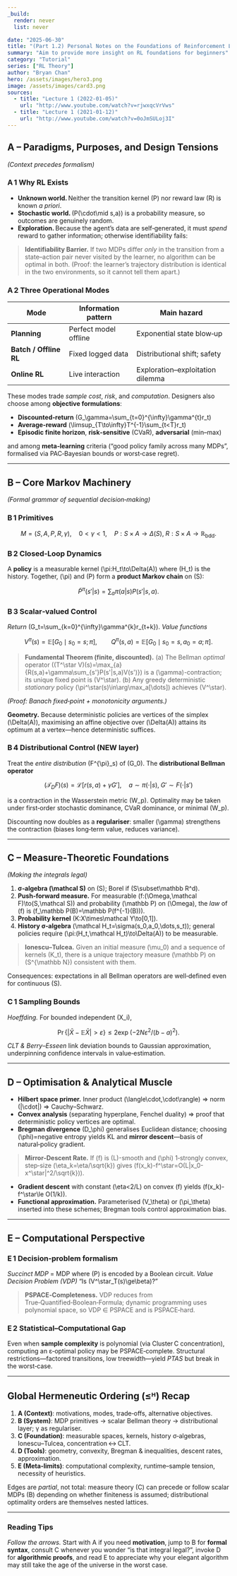 ```yaml
---
_build:
  render: never
  list: never

date: "2025-06-30"
title: "(Part 1.2) Personal Notes on the Foundations of Reinforcement Learning"
summary: "Aim to provide more insight on RL foundations for beginners"
category: "Tutorial"
series: ["RL Theory"]
author: "Bryan Chan"
hero: /assets/images/hero3.png
image: /assets/images/card3.png
sources:
  - title: "Lecture 1 (2022-01-05)"
    url: "http://www.youtube.com/watch?v=rjwxqcVrVws"
  - title: "Lecture 1 (2021-01-12)"
    url: "http://www.youtube.com/watch?v=0oJmSULoj3I"
---
```



## A – Paradigms, Purposes, and Design Tensions

*(Context precedes formalism)*

### A 1 Why RL Exists

* **Unknown world.** Neither the transition kernel \(P\) nor reward law \(R\) is known *a priori*.
* **Stochastic world.** \(P(\cdot\mid s,a)\) is a probability measure, so outcomes are genuinely random.
* **Exploration.** Because the agent’s data are self‑generated, it must *spend* reward to gather information; otherwise identifiability fails:

> **Identifiability Barrier.**
> If two MDPs differ *only* in the transition from a state–action pair never visited by the learner, no algorithm can be optimal in both. (Proof: the learner’s trajectory distribution is identical in the two environments, so it cannot tell them apart.)

### A 2 Three Operational Modes

| Mode                   | Information pattern   | Main hazard                      |
| ---------------------- | --------------------- | -------------------------------- |
| **Planning**           | Perfect model offline | Exponential state blow‑up        |
| **Batch / Offline RL** | Fixed logged data     | Distributional shift; safety     |
| **Online RL**          | Live interaction      | Exploration–exploitation dilemma |

These modes trade *sample cost*, *risk*, and *computation*.
Designers also choose among **objective formulations**:

* **Discounted‑return** \(G_\gamma=\sum_{t=0}^{\infty}\gamma^{t}r_t\)
* **Average‑reward** \(\limsup_{T\to\infty}T^{-1}\sum_{t<T}r_t\)
* **Episodic finite horizon**, **risk‑sensitive** (CVaR), **adversarial** (min–max)

and among **meta‑learning** criteria (“good policy family across many MDPs”, formalised via PAC‑Bayesian bounds or worst‑case regret).

---

## B – Core Markov Machinery

*(Formal grammar of sequential decision‑making)*

### B 1 Primitives

$$
M=(S,A,P,R,\gamma),\quad
0<\gamma<1,\quad
P:S\times A\to\Delta(S),\;
R:S\times A\to\mathbb R_{\text{bdd}}.
$$

### B 2 Closed‑Loop Dynamics

A **policy** is a measurable kernel \(\pi:H_t\to\Delta(A)\) where \(H_t\) is the history.
Together, \(\pi\) and \(P\) form a **product Markov chain** on \(S\):

$$
\tilde P^{\pi}(s'|s)=\sum_{a}\pi(a|s)P(s'|s,a).
$$

### B 3 Scalar‑valued Control

*Return* \(G_t=\sum_{k=0}^{\infty}\gamma^{k}r_{t+k}\).
*Value functions*

$$
V^{\pi}(s)=\mathbb E[G_0\mid s_0=s;\pi],\qquad
Q^{\pi}(s,a)=\mathbb E[G_0\mid s_0=s,a_0=a;\pi].
$$

> **Fundamental Theorem (finite, discounted).**
> (a) The Bellman *optimal* operator
> \((T^\star V)(s)=\max_{a}\{R(s,a)+\gamma\sum_{s'}P(s'|s,a)V(s')\}\)
> is a \(\gamma\)-contraction; its unique fixed point is \(V^\star\).
> (b) Any greedy deterministic *stationary* policy \(\pi^\star(s)\in\arg\max_a[\dots]\) achieves \(V^\star\).

*(Proof: Banach fixed‑point + monotonicity arguments.)*

**Geometry.** Because deterministic policies are vertices of the simplex \(\Delta(A)\), maximising an affine objective over \(\Delta(A)\) attains its optimum at a vertex—hence deterministic suffices.

### B 4 Distributional Control (NEW layer)

Treat the *entire distribution* \(F^{\pi}_s\) of \(G_0\).
The **distributional Bellman operator**

$$
(\mathcal T_D F)(s)=\mathcal L\bigl[r(s,a)+\gamma G'\bigr],\quad
a\sim\pi(\cdot|s),\;G'\sim F(\cdot|s') 
$$

is a contraction in the Wasserstein metric \(W_p\).
Optimality may be taken under first‑order stochastic dominance, CVaR dominance, or minimal \(W_p\).

Discounting now doubles as a **regulariser**: smaller \(\gamma\) strengthens the contraction (biases long‑term value, reduces variance).

---

## C – Measure‑Theoretic Foundations

*(Making the integrals legal)*

1. **σ‑algebra \(\mathcal S\)** on \(S\); Borel if \(S\subset\mathbb R^d\).
2. **Push‑forward measure.** For measurable \(f:(\Omega,\mathcal F)\to(S,\mathcal S)\) and probability \(\mathbb P\) on \(\Omega\), the *law* of \(f\) is \(f_\mathbb P(B)=\mathbb P(f^{-1}(B))\).
3. **Probability kernel** \(K:X\times\mathcal Y\to[0,1]\).
4. **History σ‑algebra** \(\mathcal H_t=\sigma(s_0,a_0,\dots,s_t)\); general policies require \(\pi:(H_t,\mathcal H_t)\to\Delta(A)\) to be measurable.

> **Ionescu–Tulcea.**
> Given an initial measure \(\mu_0\) and a sequence of kernels \(K_t\), there is a unique trajectory measure \(\mathbb P\) on \(S^{\mathbb N}\) consistent with them.

Consequences: expectations in all Bellman operators are well‑defined even for continuous \(S\).

### C 1 Sampling Bounds

*Hoeffding.* For bounded independent \(X_i\),

$$
\Pr\{|\bar X-\mathbb E\bar X|>\varepsilon\}\le2\exp\!(-2N\varepsilon^2/(b-a)^2).
$$

*CLT & Berry–Esseen* link deviation bounds to Gaussian approximation, underpinning confidence intervals in value‑estimation.

---

## D – Optimisation & Analytical Muscle

* **Hilbert space primer.** Inner product \(\langle\cdot,\cdot\rangle\) ⇒ norm \(\|\cdot\|\) ⇒ Cauchy–Schwarz.
* **Convex analysis** (separating hyperplane, Fenchel duality) ⇒ proof that deterministic policy vertices are optimal.
* **Bregman divergence** \(D_\phi\) generalises Euclidean distance; choosing \(\phi\)=negative entropy yields KL and **mirror descent**—basis of natural‑policy gradient.

> **Mirror‑Descent Rate.**
> If \(f\) is \(L\)-smooth and \(\phi\) 1‑strongly convex, step‑size \(\eta_k=\eta/\sqrt{k}\) gives
> \(f(x_k)-f^\star=O(L\|x_0-x^\star\|^2/\sqrt{k})\).

* **Gradient descent** with constant \(\eta<2/L\) on convex \(f\) yields \(f(x_k)-f^\star\le O(1/k)\).
* **Functional approximation.** Parameterised \(V_\theta\) or \(\pi_\theta\) inserted into these schemes; Bregman tools control approximation bias.

---

## E – Computational Perspective

### E 1 Decision‑problem formalism

*Succinct MDP* = MDP where \(P\) is encoded by a Boolean circuit.
*Value Decision Problem (VDP)* “Is \(V^\star_T(s)\ge\beta\)?”

> **PSPACE‑Completeness.**
> VDP reduces from True‑Quantified‑Boolean‑Formula; dynamic programming uses polynomial space, so VDP ∈ PSPACE and is PSPACE‑hard.

### E 2 Statistical–Computational Gap

Even when **sample complexity** is polynomial (via Cluster C concentration), computing an ε‑optimal policy may be PSPACE‑complete.
Structural restrictions—factored transitions, low treewidth—yield *PTAS* but break in the worst‑case.

---

## Global Hermeneutic Ordering (≤ᴴ) Recap

1. **A (Context)**: motivations, modes, trade‑offs, alternative objectives.
2. **B (System)**: MDP primitives → scalar Bellman theory → distributional layer; γ as regulariser.
3. **C (Foundation)**: measurable spaces, kernels, history σ‑algebras, Ionescu–Tulcea, concentration ↔ CLT.
4. **D (Tools)**: geometry, convexity, Bregman & inequalities, descent rates, approximation.
5. **E (Meta‑limits)**: computational complexity, runtime–sample tension, necessity of heuristics.

Edges are *partial*, not total: measure theory (C) can precede or follow scalar MDPs (B) depending on whether finiteness is assumed; distributional optimality orders are themselves nested lattices.

---

### Reading Tips

*Follow the arrows.* Start with A if you need **motivation**, jump to B for **formal syntax**, consult C whenever you wonder “is that integral legal?”, invoke D for **algorithmic proofs**, and read E to appreciate why your elegant algorithm may still take the age of the universe in the worst case.
